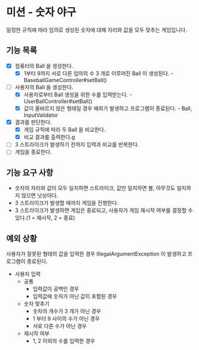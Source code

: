 # 미션 - 숫자 야구
일정한 규칙에 따라 임의로 생성된 숫자에 대해 자리와 값을 모두 맞추는 게임입니다.

## 기능 목록
- [x] 컴퓨터의 Ball 을 생성한다.
  - [x] 1부터 9까지 서로 다른 임의의 수 3 개로 이루어진 Ball 이 생성된다. - BaseballGameController#setBall()
- [ ] 사용자의 Ball 을 생성한다.
  - [x] 사용자로부터 Ball 생성을 위한 수를 입력받는다. - UserBallController#setBall() 
  - [x] 값이 올바르지 않은 형태일 경우 예외가 발생하고 프로그램이 종료된다. - Ball, InputValidator
- [x] 결과를 판단한다.
  - [x] 게임 규칙에 따라 두 Ball 을 비교한다.
  - [x] 비교 결과를 출력한다.g
- [ ] 3 스트라이크가 발생하기 전까지 입력과 비교를 반복한다.
- [ ] 게임을 종료한다.

## 기능 요구 사항
- 숫자의 자리와 값이 모두 일치하면 스트라이크, 값만 일치하면 볼, 아무것도 일치하지 않으면 낫싱이다.
- 3 스트라이크가 발생할 때까지 게임을 진행한다.
- 3 스트라이크가 발생하면 게임은 종료되고, 사용자가 게임 재시작 여부를 결정할 수 있다.(1 = 재시작, 2 = 종료)

## 예외 상황
사용자가 잘못된 형태의 값을 입력한 경우 IllegalArgumentException 이 발생하고 프로그램이 종료된다.

- 사용자 입력
  - 공통
    - 입력값이 공백인 경우
    - 입력값에 숫자가 아닌 값이 포함된 경우
  - 숫자 맞추기
    - 숫자의 개수가 3 개가 아닌 경우
    - 1 부터 9 사이의 수가 아닌 경우
    - 서로 다른 수가 아닌 경우
  - 재시작 여부
    - 1, 2 이외의 수를 입력한 경우